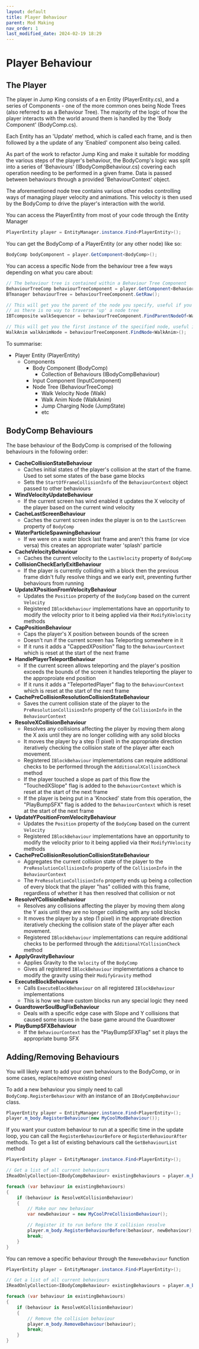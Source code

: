```yaml
---
layout: default
title: Player Behaviour
parent: Mod Making
nav_order: 1
last_modified_date: 2024-02-19 18:29
---
```


# Player Behaviour
## The Player
The player in Jump King consists of a en Entity (PlayerEntity.cs), and a series of Components - one of the more common ones being Node Trees (also referred to as a Behaviour Tree).
The majority of the logic of how the player interacts with the world around them is handled by the 'Body Component' (BodyComp.cs).

Each Entity has an 'Update' method, which is called each frame, and is then followed by a the update of any 'Enabled' component also being called.

As part of the work to refactor Jump King and make it suitable for modding the various steps of the player's behaviour, the BodyComp's logic was split into a series of 'Behaviours' (IBodyCompBehaviour.cs) covering each operation needing to be performed in a given frame. Data is passed between behaviours through a provided 'BehaviourContext' object.

The aforementioned node tree contains various other nodes controlling ways of managing player velocity and animations. This velocity is then used by the BodyComp to drive the player's interaction with the world.

You can access the PlayerEntity from most of your code through the Entity Manager
```cs
PlayerEntity player = EntityManager.instance.Find<PlayerEntity>();
```

You can get the BodyComp of a PlayerEntity (or any other node) like so:
```cs
BodyComp bodyComponent = player.GetComponent<BodyComp>();
```

You can access a specific Node from the behaviour tree a few ways depending on what you care about:
```cs
// The behaviour tree is contained within a Behaviour Tree Component
BehaviourTreeComp behaviourTreeComponent = player.GetComponent<BehaviorTreeComp>();
BTmanager behaviourTree = behaviourTreeComponent.GetRaw();

// This will get you the parent of the node you specify, useful if you want to add steps to run before/after it
// as there is no way to traverse 'up' a node tree
IBTcomposite walkSequencor = behaviourTreeComponent.FindParentNodeOf<WalkAnim>() as IBTcomposite;

// This will get you the first instance of the specified node, useful if you want to modify its behaviour in some way
WalkAnim walkAnimNode = behaviourTreeComponent.FindNode<WalkAnim>();
```

To summarise:
- Player Entity (PlayerEntity)
    - Components
        - Body Component (BodyComp)
            - Collection of Behaviours (IBodyCompBehaviour)
        - Input Component (InputComponent)
        - Node Tree (BehaviourTreeComp)
            - Walk Velocity Node (Walk)
            - Walk Anim Node (WalkAnim)
            - Jump Charging Node (JumpState)
            - etc
    
## BodyComp Behaviours
The base behaviour of the BodyComp is comprised of the following behaviours in the following order:
- **CacheCollisionStateBehaviour**
    - Caches initial states of the player's collision at the start of the frame. Used to set some states of the base game blocks
    - Sets the `StartOfFrameCollisionInfo` of the `BehaviourContext` object passed to other behaviours
- **WindVelocityUpdateBehaviour**
    - If the current screen has wind enabled it updates the X velocity of the player based on the current wind velocity
- **CacheLastScreenBehaviour**
    - Caches the current screen index the player is on to the `LastScreen` property of `BodyComp`
- **WaterParticleSpawningBehaviour**
    - If we were on a water block last frame and aren't this frame (or vice versa) this creates an appropriate water 'splash' particle
- **CacheVelocityBehaviour**
    - Caches the current velocity to the `LastVelocity` property of `BodyComp`
- **CollisionCheckEarlyExitBehaviour**
    - If the player is currently colliding with a block then the previous frame didn't fully resolve things and we early exit, preventing further behaviours from running
- **UpdateXPositionFromVelocityBehaviour**
    - Updates the `Position` property of the `BodyComp` based on the current `Velocity`
    - Registered `IBlockBehaviour` implementations have an opportunity to modify the velocity prior to it being applied via their `ModifyXVelocity` methods
- **CapPositionBehaviour**
    - Caps the player's X position between bounds of the screen
    - Doesn't run if the current screen has Teleporting somewhere in it
    - If it runs it adds a "CappedXPosition" flag to the `BehaviourContext` which is reset at the start of the next frame
- **HandlePlayerTeleportBehaviour**
    - If the current screen allows teleporting and the player's position exceeds the bounds of the screen it handles teleporting the player to the approproiate end position
    - If it runs it adds a "TeleportedPlayer" flag to the `BehaviourContext` which is reset at the start of the next frame
- **CachePreCollisionResolutionCollisionStateBehaviour**
    - Saves the current collision state of the player to the `PreResolutionCollisionInfo` property of the `CollisionInfo` in the `BehaviourContext` 
- **ResolveXCollisionBehaviour**
    - Resolves any collisions affecting the player by moving them along the X axis until they are no longer colliding with any solid blocks
    - It moves the player by a step (1 pixel) in the appropriate direction iteratively checking the collision state of the player after each movement.
    - Registered `IBlockBehaviour` implementations can require additional checks to be performed through the `AdditionalXCollisionCheck` method
    - If the player touched a slope as part of this flow the "TouchedXSlope" flag is added to the `BehaviourContext` which is reset at the start of the next frame
    - If the player is being put in a 'Knocked' state from this operation, the "PlayBumpSFX" flag is added to the `BehaviourContext` which is reset at the start of the next frame
- **UpdateYPositionFromVelocityBehaviour**
    - Updates the `Position` property of the `BodyComp` based on the current `Velocity`
    - Registered `IBlockBehaviour` implementations have an opportunity to modify the velocity prior to it being applied via their `ModifyYVelocity` methods
- **CachePreCollisionResolutionCollisionStateBehaviour**
    - Aggregates the current collision state of the player to the `PreResolutionCollisionInfo` property of the `CollisionInfo` in the `BehaviourContext` 
    - The `PreResolutionCollisionInfo` property ends up being a collection of every block that the player "has" collided with this frame, regardless of whether it has then resolved that collision or not
- **ResolveYCollisionBehaviour**
    - Resolves any collisions affecting the player by moving them along the Y axis until they are no longer colliding with any solid blocks
    - It moves the player by a step (1 pixel) in the appropriate direction iteratively checking the collision state of the player after each movement.
    - Registered `IBlockBehaviour` implementations can require additional checks to be performed through the `AdditionalYCollisionCheck` method
- **ApplyGravityBehaviour**
    - Applies Gravity to the `Velocity` of the `BodyComp`
    - Gives all registered `IBlockBehaviour` implementations a chance to modify the gravity using their `ModifyGravity` method
- **ExecuteBlockBehaviours**
    - Calls `ExecuteBlockBehaviour` on all registered `IBlockBehaviour` implementations
    - This is how we have custom blocks run any special logic they need
- **GuardtowerSoulBugFixBehaviour**
    - Deals with a specific edge case with Slope and Y collisions that caused some issues in the base game around the Guardtower
- **PlayBumpSFXBehaviour**
    - If the `BehaviourContext` has the "PlayBumpSFXFlag" set it plays the appropriate bump SFX

## Adding/Removing Behaviours
You will likely want to add your own behaviours to the BodyComp, or in some cases, replace/remove existing ones!

To add a new behaviour you simply need to call `BodyComp.RegisterBehaviour` with an instance of an `IBodyCompBehaviour` class.
```cs
PlayerEntity player = EntityManager.instance.Find<PlayerEntity>();
player.m_body.RegisterBehaviour(new MyCoolModBehaviour());
```

If you want your custom behaviour to run at a specific time in the update loop, you can call the `RegisterBehaviourBefore` or `RegisterBehaviourAfter` methods. To get a list of existing behaviours call the `GetBehaviourList` method
```cs
PlayerEntity player = EntityManager.instance.Find<PlayerEntity>();

// Get a list of all current behaviours
IReadOnlyCollection<IBodyCompBehaviour> existingBehaviours = player.m_body.GetBehaviourList();

foreach (var behaviour in existingBehaviours)
{
    if (behaviour is ResolveXCollisionBehaviour)
    {
        // Make our new behaviour
        var newBehaviour = new MyCoolPreCollisionBehaviour();

        // Register it to run before the X collision resolve
        player.m_body.RegisterBehaviourBefore(behaviour, newBehaviour);
        break;
    }
}
```

You can remove a specific behaviour through the `RemoveBehaviour` function
```cs
PlayerEntity player = EntityManager.instance.Find<PlayerEntity>();

// Get a list of all current behaviours
IReadOnlyCollection<IBodyCompBehaviour> existingBehaviours = player.m_body.GetBehaviourList();

foreach (var behaviour in existingBehaviours)
{
    if (behaviour is ResolveXCollisionBehaviour)
    {
        // Remove the collision behaviour
        player.m_body.RemoveBehaviour(behaviour);
        break;
    }
}
```